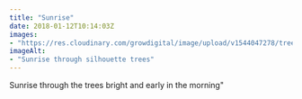 ```yaml
---
title: "Sunrise"
date: 2018-01-12T10:14:03Z
images: 
- "https://res.cloudinary.com/growdigital/image/upload/v1544047278/tree-silhouette-sunrise-38937366174.jpg"
imageAlt: 
- "Sunrise through silhouette trees"
---
```


Sunrise through the trees bright and early in the morning"
